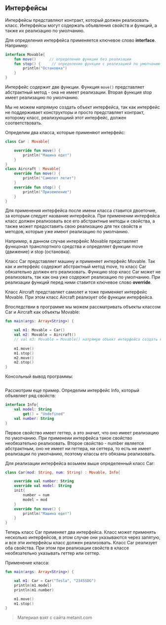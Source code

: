 ## Интерфейсы

Интерфейсы представляют контракт, который должен реализовать класс. Интерфейсы могут содержать объявления свойств и функций, а также их реализацию по умолчанию.

Для определения интерфейса применяется ключевое слово **interface**. Например:

```kotlin
interface Movable{
    fun move()      // определение функции без реализации
    fun stop() {     // определение функции с реализацией по умолчанию
        println("Остановка")
    }
}
```

Интерфейс содержит две функции. Функция `move()` представляет абстрактный метод - она не имеет реализации. Вторая функция stop имеет реализацию по умолчанию.

Мы не можем напрямую создать объект интерфейса, так как интерфейс не поддерживает конструкторы и просто представляет контракт, которому класс, реализующиий этот интерфейс, должен соответствовать.

Определим два класса, которые применяют интерфейс:

```kotlin
class Car : Movable{

    override fun move() {
        println("Машина едет")
    }
}
class Aircraft : Movable{
    override fun move() {
        println("Самолет летит")
    }
    override fun stop() {
        println("Приземление")
    }
}
```

Для применения интерфейса после имени класса ставится двоеточие, за которым следует название интерфейса. При применении интерфейса класс должен реализовать все его абстрактные методы и свойства, а также может предоставить свою реализацию для тех свойств и методов, которые уже имеют реализацию по умолчанию.

Например, в данном случае интерфейс Movable представляет функцонал транспортного средства и определяет функции move (движение) и stop (остановка).

Класс Car представляет машину и применяет интерфейс Movable. Так как и интерфейс содержит абстрактный метод move, то класс Car обязательно должен его реализовать. Функцию stop класс Car может не реализовать, так как она уже содержит реализацию по умолчанию. При реализации функций перед ними ставится ключевое слово **override**.

Класс Aircraft представляет самолет и тоже применяет интерфейс Movable. При этом класс Aircraft реализует обе функции интерфейса.

Впоследствии в программе мы можем рассматривать объекты классом Car и Aircraft как объекты Movable:

```kotlin
fun main(args: Array<String>) {

    val m1: Movable = Car()
    val m2: Movable = Aircraft()
    // val m3: Movable = Movable() напрямую объект интерфейса создать нельзя
    
    m1.move()
    m1.stop()
    m2.move()
    m2.stop()
}
```

Консольный вывод программы:

```

```

Рассмотрим еще пример. Определим интерфейс Info, который объявляет ряд свойств:

```kotlin
interface Info{
    val model: String
        get() = "Undefined"
    val number: String
}
```

Первое свойство имеет геттер, а это значит, что оно имеет реализацию по умолчанию. При применеии интерфейса такое свойство необязательно реализовать. Второе свойство - number является абстрактным, оно не имеет ни геттера, ни сеттера, то есть не имеет реализации по умолчанию, поэтому классы его обязаны реализовать.

Для реализации интерфейса возьмем выше определенный класс Car:

```kotlin
class Car(mod: String, num: String) : Movable, Info{

    override val number: String
    override val model: String
    init{
        number = num
        model = mod
    }
    override fun move() {
        println("Машина едет")
    }
}
```

Теперь класс Car применяет два интерфейса. Класс может применять несколько интерфейсов, в этом случае они указываются через запятую, и все эти интерфейсы класс должен реализовать. Класс Car реализует оба свойства. При этом при реализации свойств в классе необязательно указывать геттер или сеттер.

Применение класса:

```kotlin
fun main(args: Array<String>) {

    val m1: Car = Car("Tesla", "2345SDG")
    println(m1.model)
    println(m1.number)

    m1.move()
    m1.stop()
}
```


> Материал взят с сайта metanit.com
